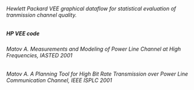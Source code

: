 ######  Hewlett Packard VEE graphical dataflow for statistical evaluation of tranmission channel quality.

#####  **HP VEE** code 
######  Matov A. Measurements and Modeling of Power Line Channel at High Frequencies, IASTED 2001 
######  Matov A. A Planning Tool for High Bit Rate Transmission over Power Line Communication Channel, IEEE ISPLC 2001  
